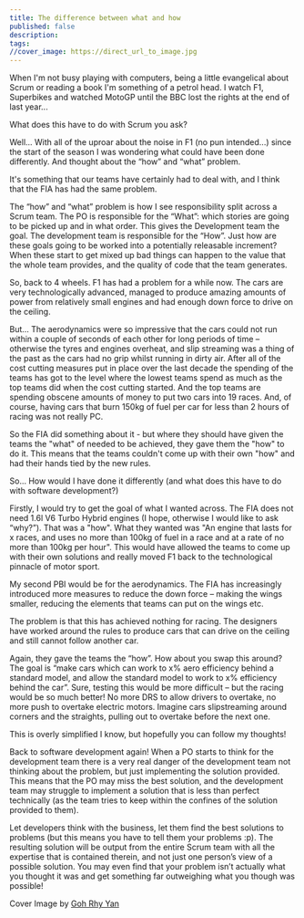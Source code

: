 ```yaml
---
title: The difference between what and how
published: false
description: 
tags: 
//cover_image: https://direct_url_to_image.jpg
---
```


When I'm not busy playing with computers, being a little evangelical about Scrum or reading a book I'm something of a petrol head. I watch F1, Superbikes and watched MotoGP until the BBC lost the rights at the end of last year...
 
What does this have to do with Scrum you ask?

Well... With all of the uproar about the noise in F1 (no pun intended...) since the start of the season I was wondering what could have been done differently. And thought about the “how” and “what” problem.

It's something that our teams have certainly had to deal with, and I think that the FIA has had the same problem.

The “how” and “what” problem is how I see responsibility split across a Scrum team. The PO is responsible for the “What”: which stories are going to be picked up and in what order. This gives the Development team the goal. The development team is responsible for the “How”. Just how are these goals going to be worked into a potentially releasable increment? When these start to get mixed up bad things can happen to the value that the whole team provides, and the quality of code that the team generates.

So, back to 4 wheels. F1 has had a problem for a while now. The cars are very technologically advanced, managed to produce amazing amounts of power from relatively small engines and had enough down force to drive on the ceiling.

But... The aerodynamics were so impressive that the cars could not run within a couple of seconds of each other for long periods of time – otherwise the tyres and engines overheat, and slip streaming was a thing of the past as the cars had no grip whilst running in dirty air. After all of the cost cutting measures put in place over the last decade the spending of the teams has got to the level where the lowest teams spend as much as the top teams did when the cost cutting started. And the top teams are spending obscene amounts of money to put two cars into 19 races. And, of course, having cars that burn 150kg of fuel per car for less than 2 hours of racing was not really PC.

So the FIA did something about it - but where they should have given the teams the "what" of needed to be achieved, they gave them the "how" to do it. This means that the teams couldn't come up with their own "how" and had their hands tied by the new rules.

So...  How would I have done it differently (and what does this have to do with software development?)

Firstly, I would try to get the goal of what I wanted across. The FIA does not need 1.6l V6 Turbo Hybrid engines (I hope, otherwise I would like to ask “why?”). That was a "how". What they wanted was "An engine that lasts for x races, and uses no more than 100kg of fuel in a race and at a rate of no more than 100kg per hour". This would have allowed the teams to come up with their own solutions and really moved F1 back to the technological pinnacle of motor sport.

My second PBI would be for the aerodynamics. The FIA has increasingly introduced more measures to reduce the down force – making the wings smaller, reducing the elements that teams can put on the wings etc.

The problem is that this has achieved nothing for racing. The designers have worked around the rules to produce cars that can drive on the ceiling and still cannot follow another car.

Again, they gave the teams the “how”. How about you swap this around? The goal is “make cars which can work to x% aero efficiency behind a standard model, and allow the standard model to work to x% efficiency behind the car”. Sure, testing this would be more difficult – but the racing would be so much better! No more DRS to allow drivers to overtake, no more push to overtake electric motors. Imagine cars slipstreaming around corners and the straights, pulling out to overtake before the next one.

This is overly simplified I know, but hopefully you can follow my thoughts!

Back to software development again! When a PO starts to think for the development team there is a very real danger of the development team not thinking about the problem, but just implementing the solution provided. This means that the PO may miss the best solution, and the development team may struggle to implement a solution that is less than perfect technically (as the team tries to keep within the confines of the solution provided to them).

Let developers think with the business, let them find the best solutions to problems (but this means you have to tell them your problems :p). The resulting solution will be output from the entire Scrum team with all the expertise that is contained therein, and not just one person’s view of a possible solution. You may even find that your problem isn’t actually what you thought it was and get something far outweighing what you though was possible!

Cover Image by [Goh Rhy Yan](https://unsplash.com/@gohrhyyan)